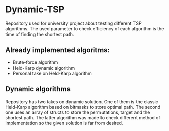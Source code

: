 # Dynamic-TSP
Repository used for university project about testing different TSP algorithms. The used parameter to check efficiency of each algorithm is the time of finding the shortest path.

## Already implemented algoritms:
* Brute-force algorithm
* Held-Karp dynamic algorithm
* Personal take on Held-Karp algorithm

## Dynamic algorithms
Repository has two takes on dynamic solution. One of them is the classic Held-Karp algorithm based on bitmasks to store optimal path. The second one uses an array of structs to store the permutations, target and the shortest path. The latter algorithm was made to check different method of implementation so the given solution is far from desired.

